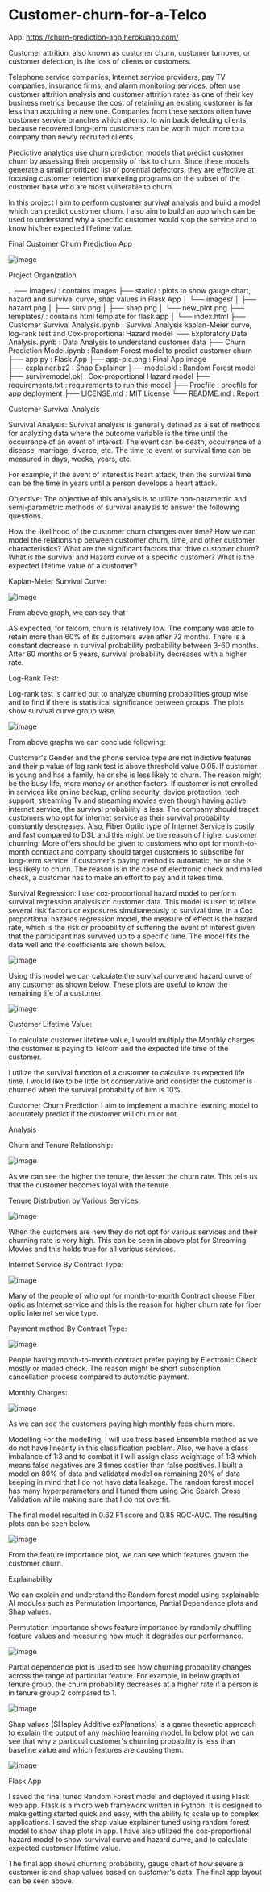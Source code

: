 # Customer-churn-for-a-Telco



App: https://churn-prediction-app.herokuapp.com/


Customer attrition, also known as customer churn, customer turnover, or customer defection, is the loss of clients or customers.

Telephone service companies, Internet service providers, pay TV companies, insurance firms, and alarm monitoring services, often use customer attrition analysis and customer attrition rates as one of their key business metrics because the cost of retaining an existing customer is far less than acquiring a new one. Companies from these sectors often have customer service branches which attempt to win back defecting clients, because recovered long-term customers can be worth much more to a company than newly recruited clients.


Predictive analytics use churn prediction models that predict customer churn by assessing their propensity of risk to churn. Since these models generate a small prioritized list of potential defectors, they are effective at focusing customer retention marketing programs on the subset of the customer base who are most vulnerable to churn.

In this project I aim to perform customer survival analysis and build a model which can predict customer churn. I also aim to build an app which can be used to understand why a specific customer would stop the service and to know his/her expected lifetime value.


Final Customer Churn Prediction App

![image](https://user-images.githubusercontent.com/96236642/153443810-96215210-7372-4f58-bece-9e56cd188433.png)



Project Organization

.
├── Images/                             : contains images
├── static/                             : plots to show gauge chart, hazard and survival curve, shap values in Flask App 
│   └── images/
│       ├── hazard.png
│       ├── surv.png
│       ├── shap.png
│       └── new_plot.png
├── templates/                          : contains html template for flask app
│   └── index.html
├── Customer Survival Analysis.ipynb    : Survival Analysis kaplan-Meier curve, log-rank test and Cox-proportional Hazard model
├── Exploratory Data Analysis.ipynb     : Data Analysis to understand customer data
├── Churn Prediction Model.ipynb        : Random Forest model to predict customer churn
├── app.py                              : Flask App
├── app-pic.png                         : Final App image  
├── explainer.bz2                       : Shap Explainer
├── model.pkl                           : Random Forest model
├── survivemodel.pkl                    : Cox-proportional Hazard model
├── requirements.txt                    : requirements to run this model
├── Procfile                            : procfile for app deployment
├── LICENSE.md                          : MIT License
└── README.md                           : Report



Customer Survival Analysis


Survival Analysis: Survival analysis is generally defined as a set of methods for analyzing data where the outcome variable is the time until the occurrence of an event of interest. The event can be death, occurrence of a disease, marriage, divorce, etc. The time to event or survival time can be measured in days, weeks, years, etc.

For example, if the event of interest is heart attack, then the survival time can be the time in years until a person develops a heart attack.

Objective: The objective of this analysis is to utilize non-parametric and semi-parametric methods of survival analysis to answer the following questions.

How the likelihood of the customer churn changes over time?
How we can model the relationship between customer churn, time, and other customer characteristics?
What are the significant factors that drive customer churn?
What is the survival and Hazard curve of a specific customer?
What is the expected lifetime value of a customer?

Kaplan-Meier Survival Curve:

![image](https://user-images.githubusercontent.com/96236642/153443947-06f731ef-7c13-4d65-aa43-8b71e74204c9.png)



From above graph, we can say that

AS expected, for telcom, churn is relatively low. The company was able to retain more than 60% of its customers even after 72 months.
There is a constant decrease in survival probability probability between 3-60 months.
After 60 months or 5 years, survival probability decreases with a higher rate.

Log-Rank Test:

Log-rank test is carried out to analyze churning probabilities group wise and to find if there is statistical significance between groups. The plots show survival curve group wise.

  

  ![image](https://user-images.githubusercontent.com/96236642/153444119-9a606560-8442-4bb1-bb73-703a5ae2b7f0.png)


  

From above graphs we can conclude following:

Customer's Gender and the phone service type are not indictive features and their p value of log rank test is above threshold value 0.05.
If customer is young and has a family, he or she is less likely to churn. The reason might be the busy life, more money or another factors.
If customer is not enrolled in services like online backup, online security, device protection, tech support, streaming Tv and streaming movies even though having active internet service, the survival probability is less.
The company should traget customers who opt for internet service as their survival probability constantly descreases. Also, Fiber Optilc type of Internet Service is costly and fast compared to DSL and this might be the reason of higher customer churning.
More offers should be given to customers who opt for month-to-month contract and company should target customers to subscribe for long-term service.
If customer's paying method is automatic, he or she is less likely to churn. The reason is in the case of electronic check and mailed check, a customer has to make an effort to pay and it takes time.


Survival Regression: I use cox-proportional hazard model to perform survival regression analysis on customer data. This model is used to relate several risk factors or exposures simultaneously to survival time. In a Cox proportional hazards regression model, the measure of effect is the hazard rate, which is the risk or probability of suffering the event of interest given that the participant has survived up to a specific time. The model fits the data well and the coefficients are shown below.


![image](https://user-images.githubusercontent.com/96236642/153444776-82eaa9f8-2ca8-4ad5-886e-ab0f10400db7.png)


Using this model we can calculate the survival curve and hazard curve of any customer as shown below. These plots are useful to know the remaining life of a customer.

 ![image](https://user-images.githubusercontent.com/96236642/153444828-e3b2e56c-2e85-4bc3-9392-8a22c5cbbcb1.png)


Customer Lifetime Value:

To calculate customer lifetime value, I would multiply the Monthly charges the customer is paying to Telcom and the expected life time of the customer.

I utilize the survival function of a customer to calculate its expected life time. I would like to be little bit conservative and consider the customer is churned when the survival probability of him is 10%.

Customer Churn Prediction
I aim to implement a machine learning model to accurately predict if the customer will churn or not.

Analysis

Churn and Tenure Relationship:

![image](https://user-images.githubusercontent.com/96236642/153444911-de9b8da3-6ff1-465c-87cb-3d6efe8debab.png)



As we can see the higher the tenure, the lesser the churn rate. This tells us that the customer becomes loyal with the tenure.

Tenure Distrbution by Various Services:

![image](https://user-images.githubusercontent.com/96236642/153444961-4724eb81-a0f9-4583-84f2-71972d4638cb.png)



When the customers are new they do not opt for various services and their churning rate is very high. This can be seen in above plot for Streaming Movies and this holds true for all various services.

Internet Service By Contract Type:

![image](https://user-images.githubusercontent.com/96236642/153445024-547e753e-a287-4add-9523-665d58953bf8.png)




Many of the people of who opt for month-to-month Contract choose Fiber optic as Internet service and this is the reason for higher churn rate for fiber optic Internet service type.

Payment method By Contract Type:

![image](https://user-images.githubusercontent.com/96236642/153445071-16dcdab0-15a5-465d-bbd8-ec88b6e89aaf.png)




People having month-to-month contract prefer paying by Electronic Check mostly or mailed check. The reason might be short subscription cancellation process compared to automatic payment.


Monthly Charges:

![image](https://user-images.githubusercontent.com/96236642/153445132-d869a11f-5760-46d4-b311-31929fd3f6b4.png)



As we can see the customers paying high monthly fees churn more.

Modelling
For the modelling, I will use tress based Ensemble method as we do not have linearity in this classification problem. Also, we have a class imbalance of 1:3 and to combat it I will assign class weightage of 1:3 which means false negatives are 3 times costlier than false positives. I built a model on 80% of data and validated model on remaining 20% of data keeping in mind that I do not have data leakage. The random forest model has many hyperparameters and I tuned them using Grid Search Cross Validation while making sure that I do not overfit.

The final model resulted in 0.62 F1 score and 0.85 ROC-AUC. The resulting plots can be seen below.

![image](https://user-images.githubusercontent.com/96236642/153445230-776542f1-82ce-439b-b992-1bc44ae691a8.png)


 

From the feature importance plot, we can see which features govern the customer churn.


Explainability

We can explain and understand the Random forest model using explainable AI modules such as Permutation Importance, Partial Dependence plots and Shap values.

Permutation Importance shows feature importance by randomly shuffling feature values and measuring how much it degrades our performance.

![image](https://user-images.githubusercontent.com/96236642/153445271-35fcf4cb-b2aa-4b2a-8957-1a9fa3b07b0f.png)

 

Partial dependence plot is used to see how churning probability changes across the range of particular feature. For example, in below graph of tenure group, the churn probability decreases at a higher rate if a person is in tenure group 2 compared to 1.
 

 ![image](https://user-images.githubusercontent.com/96236642/153445322-064f5485-6858-443c-ae1f-ae0df7c6c804.png)


Shap values (SHapley Additive exPlanations) is a game theoretic approach to explain the output of any machine learning model. In below plot we can see that why a particual customer's churning probability is less than baseline value and which features are causing them.

![image](https://user-images.githubusercontent.com/96236642/153445366-9d4d33e4-6209-4479-9905-93df98d4b372.png)



Flask App

I saved the final tuned Random Forest model and deployed it using Flask web app. Flask is a micro web framework written in Python. It is designed to make getting started quick and easy, with the ability to scale up to complex applications. I saved the shap value explainer tuned using random forest model to show shap plots in app. I have also utilized the cox-proportional hazard model to show survival curve and hazard curve, and to calculate expected customer lifetime value.

The final app shows churning probability, gauge chart of how severe a customer is and shap values based on customer's data. The final app layout can be seen above.
